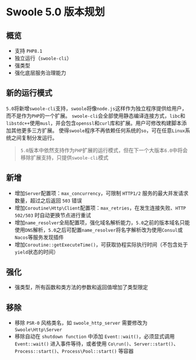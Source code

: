 Swoole 5.0 版本规划
=======================

概览
----
- 支持 `PHP8.1`
- 独立运行（`swoole-cli`）
- 强类型
- 强化底层服务治理能力


新的运行模式
----
`5.0`将新增`swoole-cli`支持，`swoole`将像`node.js`这样作为独立程序提供给用户，而不是作为`PHP`的一个扩展。
`swoole-cli`会全部使用静态编译连接方式，`libc`和`libstdc++`使用`musl`，并会包含`openssl`和`curl`库和扩展。用户可修改构建脚本添加其他更多三方扩展。
使得`swoole`程序不再依赖任何系统的`so`，可在任意`Linux`系统之间复制分发运行。


> `5.0`版本中依然支持作为`PHP`扩展的运行模式，但在下一个大版本`6.0`中将会移除扩展支持，只提供`swoole-cli`模式


新增
----
- 增加`Server`配置项：`max_concurrency`，可限制 `HTTP1/2` 服务的最大并发请求数量，超过之后返回 `503` 错误
- 增加`Coroutine\Http\Client`配置项：`max_retries`，在发生连接失败、`HTTP 502/503` 时自动更换节点进行重试
- 增加`name_resolver`全局配置项，强化域名解析能力，`5.0`之前的版本域名只能使用`DNS`解析，`5.0`之后可配置`name_resolver`将名字解析改为使用`Consul`或`Nacos`等服务发现插件
- 增加`Coroutine::getExecuteTime()`，可获取协程实际执行时间（不包含处于`yield`状态的时间）

强化
----
- 强类型，所有函数和类方法的参数和返回值增加了类型限定


移除
---
- 移除 `PSR-0` 风格类名，如 `swoole_http_server` 需要修改为 `Swoole\Http\Server`
- 移除自动在 `shutdown function` 中添加 `Event::wait()`，必须显式调用 `Event::wait()` 进入事件等待，或者使用 `Co\run()`、`Server::start()`、`Process::start()`、`Process\Pool::start()` 等容器
